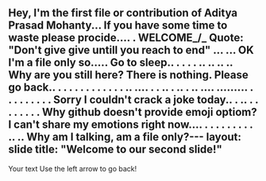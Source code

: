 Hey, I'm the first file or contribution of Aditya Prasad Mohanty...
If you have some time to waste please procide....
.
WELCOME_/\_
Quote: "Don't give give untill you reach to end"
...
...
OK
I'm a file only so.....
Go to sleep..
.
.
.
.
..
..
..
..
Why are you still here?
There is nothing.
Please go back..
.
.
.
.
.
.
.
.
.
.
.
.
..
....
.
.
..
.
..
.
..
....
.........
.
.
.
.
.
.
.
.
.
Sorry I couldn't crack a joke today..
.
..
.
.
.
.
.
.
.
.
Why github doesn't provide emoji optiom?
I can't share my emotions right now....
.
.
.
.
.
.
.
.
.
..
..
Why am I talking, am a file only?---
layout: slide
title: "Welcome to our second slide!"
---
Your text
Use the left arrow to go back!
